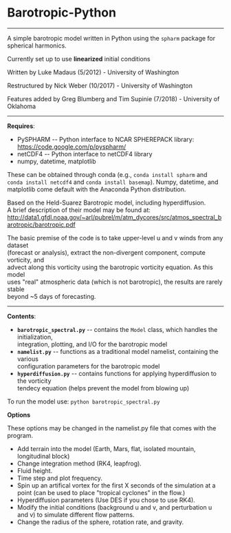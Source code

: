 Barotropic-Python
=================
-----------------------------------------------------------------

A simple barotropic model written in Python using the ``spharm`` package for spherical harmonics.

Currently set up to use __linearized__ initial conditions

Written by Luke Madaus (5/2012) - University of Washington

Restructured by Nick Weber (10/2017) - University of Washington

Features added by Greg Blumberg and Tim Supinie (7/2018) - University of Oklahoma

-----------------------------------------------------------------

__**Requires**__:

  - PySPHARM -- Python interface to NCAR SPHEREPACK library:  
	https://code.google.com/p/pyspharm/
  - netCDF4 -- Python interface to netCDF4 library  
  - numpy, datetime, matplotlib  

These can be obtained through conda (e.g., `conda install spharm` and `conda install netcdf4` and `conda install basemap`).  Numpy, datetime, and matplotlib come default with the Anaconda Python distribution.

Based on the Held-Suarez Barotropic model, including hyperdiffusion.  
A brief description of their model may be found at:  
http://data1.gfdl.noaa.gov/~arl/pubrel/m/atm_dycores/src/atmos_spectral_barotropic/barotropic.pdf

The basic premise of the code is to take upper-level u and v winds from any dataset  
(forecast or analysis), extract the non-divergent component, compute vorticity, and  
advect along this vorticity using the barotropic vorticity equation. As this model  
uses "real" atmospheric data (which is not barotropic), the results are rarely stable  
beyond ~5 days of forecasting.

-----------------------------------------------------------------

__**Contents**__:

 - **``barotropic_spectral.py``** -- contains the ``Model`` class, which handles the initialization,  
 integration, plotting, and I/O for the barotropic model
 - **``namelist.py``** -- functions as a traditional model namelist, containing the various  
 configuration parameters for the barotropic model
 - **``hyperdiffusion.py``** -- contains functions for applying hyperdiffusion to the vorticity  
 tendecy equation (helps prevent the model from blowing up)

 To run the model use: `python barotropic_spectral.py`
 
 __**Options**__
 
 These options may be changed in the namelist.py file that comes with the program.
 
 - Add terrain into the model (Earth, Mars, flat, isolated mountain, longitudinal block)
 - Change integration method (RK4, leapfrog).
 - Fluid height.
 - Time step and plot frequency.
 - Spin up an artifical vortex for the first X seconds of the simulation at a point (can be used to place "tropical cyclones" in the flow.)
 - Hyperdiffusion parameters (Use DES if you chose to use RK4).
 - Modify the initial conditions (background u and v, and perturbation u and v) to simulate different flow patterns.
 - Change the radius of the sphere, rotation rate, and gravity.
 
 
 
 
